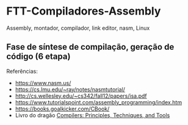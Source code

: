 # FTT-Compiladores-Assembly
Assembly, montador, compilador, link editor, nasm, Linux

## Fase de síntese de compilação, geração de código (6 etapa)

Referências:

- https://www.nasm.us/
- https://cs.lmu.edu/~ray/notes/nasmtutorial/
- http://cs.wellesley.edu/~cs342/fall12/papers/isa.pdf
- https://www.tutorialspoint.com/assembly_programming/index.htm
- https://books.goalkicker.com/CBook/
- Livro do dragão [Compilers: Principles, Techniques, and Tools](https://www.google.com/search?q=compilers+dragon+book)
